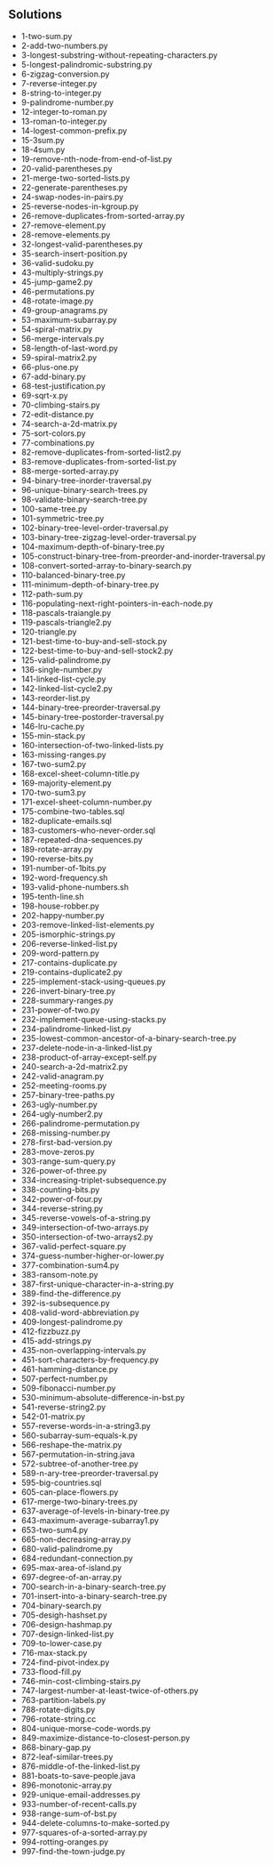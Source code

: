 ## Solutions


- 1-two-sum.py
- 2-add-two-numbers.py
- 3-longest-substring-without-repeating-characters.py
- 5-longest-palindromic-substring.py
- 6-zigzag-conversion.py
- 7-reverse-integer.py
- 8-string-to-integer.py
- 9-palindrome-number.py
- 12-integer-to-roman.py
- 13-roman-to-integer.py
- 14-logest-common-prefix.py
- 15-3sum.py
- 18-4sum.py
- 19-remove-nth-node-from-end-of-list.py
- 20-valid-parentheses.py
- 21-merge-two-sorted-lists.py
- 22-generate-parentheses.py
- 24-swap-nodes-in-pairs.py
- 25-reverse-nodes-in-kgroup.py
- 26-remove-duplicates-from-sorted-array.py
- 27-remove-element.py
- 28-remove-elements.py
- 32-longest-valid-parentheses.py
- 35-search-insert-position.py
- 36-valid-sudoku.py
- 43-multiply-strings.py
- 45-jump-game2.py
- 46-permutations.py
- 48-rotate-image.py
- 49-group-anagrams.py
- 53-maximum-subarray.py
- 54-spiral-matrix.py
- 56-merge-intervals.py
- 58-length-of-last-word.py
- 59-spiral-matrix2.py
- 66-plus-one.py
- 67-add-binary.py
- 68-test-justification.py
- 69-sqrt-x.py
- 70-climbing-stairs.py
- 72-edit-distance.py
- 74-search-a-2d-matrix.py
- 75-sort-colors.py
- 77-combinations.py
- 82-remove-duplicates-from-sorted-list2.py
- 83-remove-duplicates-from-sorted-list.py
- 88-merge-sorted-array.py
- 94-binary-tree-inorder-traversal.py
- 96-unique-binary-search-trees.py
- 98-validate-binary-search-tree.py
- 100-same-tree.py
- 101-symmetric-tree.py
- 102-binary-tree-level-order-traversal.py
- 103-binary-tree-zigzag-level-order-traversal.py
- 104-maximum-depth-of-binary-tree.py
- 105-construct-binary-tree-from-preorder-and-inorder-traversal.py
- 108-convert-sorted-array-to-binary-search.py
- 110-balanced-binary-tree.py
- 111-minimum-depth-of-binary-tree.py
- 112-path-sum.py
- 116-populating-next-right-pointers-in-each-node.py
- 118-pascals-traiangle.py
- 119-pascals-triangle2.py
- 120-triangle.py
- 121-best-time-to-buy-and-sell-stock.py
- 122-best-time-to-buy-and-sell-stock2.py
- 125-valid-palindrome.py
- 136-single-number.py
- 141-linked-list-cycle.py
- 142-linked-list-cycle2.py
- 143-reorder-list.py
- 144-binary-tree-preorder-traversal.py
- 145-binary-tree-postorder-traversal.py
- 146-lru-cache.py
- 155-min-stack.py
- 160-intersection-of-two-linked-lists.py
- 163-missing-ranges.py
- 167-two-sum2.py
- 168-excel-sheet-column-title.py
- 169-majority-element.py
- 170-two-sum3.py
- 171-excel-sheet-column-number.py
- 175-combine-two-tables.sql
- 182-duplicate-emails.sql
- 183-customers-who-never-order.sql
- 187-repeated-dna-sequences.py
- 189-rotate-array.py
- 190-reverse-bits.py
- 191-number-of-1bits.py
- 192-word-frequency.sh
- 193-valid-phone-numbers.sh
- 195-tenth-line.sh
- 198-house-robber.py
- 202-happy-number.py
- 203-remove-linked-list-elements.py
- 205-ismorphic-strings.py
- 206-reverse-linked-list.py
- 209-word-pattern.py
- 217-contains-duplicate.py
- 219-contains-duplicate2.py
- 225-implement-stack-using-queues.py
- 226-invert-binary-tree.py
- 228-summary-ranges.py
- 231-power-of-two.py
- 232-implement-queue-using-stacks.py
- 234-palindrome-linked-list.py
- 235-lowest-common-ancestor-of-a-binary-search-tree.py
- 237-delete-node-in-a-linked-list.py
- 238-product-of-array-except-self.py
- 240-search-a-2d-matrix2.py
- 242-valid-anagram.py
- 252-meeting-rooms.py
- 257-binary-tree-paths.py
- 263-ugly-number.py
- 264-ugly-number2.py
- 266-palindrome-permutation.py
- 268-missing-number.py
- 278-first-bad-version.py
- 283-move-zeros.py
- 303-range-sum-query.py
- 326-power-of-three.py
- 334-increasing-triplet-subsequence.py
- 338-counting-bits.py
- 342-power-of-four.py
- 344-reverse-string.py
- 345-reverse-vowels-of-a-string.py
- 349-intersection-of-two-arrays.py
- 350-intersection-of-two-arrays2.py
- 367-valid-perfect-square.py
- 374-guess-number-higher-or-lower.py
- 377-combination-sum4.py
- 383-ransom-note.py
- 387-first-unique-character-in-a-string.py
- 389-find-the-difference.py
- 392-is-subsequence.py
- 408-valid-word-abbreviation.py
- 409-longest-palindrome.py
- 412-fizzbuzz.py
- 415-add-strings.py
- 435-non-overlapping-intervals.py
- 451-sort-characters-by-frequency.py
- 461-hamming-distance.py
- 507-perfect-number.py
- 509-fibonacci-number.py
- 530-minimum-absolute-difference-in-bst.py
- 541-reverse-string2.py
- 542-01-matrix.py
- 557-reverse-words-in-a-string3.py
- 560-subarray-sum-equals-k.py
- 566-reshape-the-matrix.py
- 567-permutation-in-string.java
- 572-subtree-of-another-tree.py
- 589-n-ary-tree-preorder-traversal.py
- 595-big-countries.sql
- 605-can-place-flowers.py
- 617-merge-two-binary-trees.py
- 637-average-of-levels-in-binary-tree.py
- 643-maximum-average-subarray1.py
- 653-two-sum4.py
- 665-non-decreasing-array.py
- 680-valid-palindrome.py
- 684-redundant-connection.py
- 695-max-area-of-island.py
- 697-degree-of-an-array.py
- 700-search-in-a-binary-search-tree.py
- 701-insert-into-a-binary-search-tree.py
- 704-binary-search.py
- 705-desigh-hashset.py
- 706-design-hashmap.py
- 707-design-linked-list.py
- 709-to-lower-case.py
- 716-max-stack.py
- 724-find-pivot-index.py
- 733-flood-fill.py
- 746-min-cost-climbing-stairs.py
- 747-largest-number-at-least-twice-of-others.py
- 763-partition-labels.py
- 788-rotate-digits.py
- 796-rotate-string.cc
- 804-unique-morse-code-words.py
- 849-maximize-distance-to-closest-person.py
- 868-binary-gap.py
- 872-leaf-similar-trees.py
- 876-middle-of-the-linked-list.py
- 881-boats-to-save-people.java
- 896-monotonic-array.py
- 929-unique-email-addresses.py
- 933-number-of-recent-calls.py
- 938-range-sum-of-bst.py
- 944-delete-columns-to-make-sorted.py
- 977-squares-of-a-sorted-array.py
- 994-rotting-oranges.py
- 997-find-the-town-judge.py
